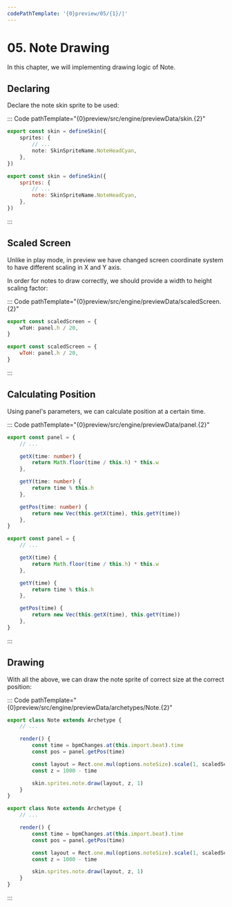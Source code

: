 ```yaml
---
codePathTemplate: '{0}preview/05/{1}/|'
---
```


# 05. Note Drawing

In this chapter, we will implementing drawing logic of Note.

## Declaring

Declare the note skin sprite to be used:

::: Code pathTemplate="{0}preview/src/engine/previewData/skin.{2}"

```ts
export const skin = defineSkin({
    sprites: {
        // ...
        note: SkinSpriteName.NoteHeadCyan,
    },
})
```

```js
export const skin = defineSkin({
    sprites: {
        // ...
        note: SkinSpriteName.NoteHeadCyan,
    },
})
```

:::

## Scaled Screen

Unlike in play mode, in preview we have changed screen coordinate system to have different scaling in X and Y axis.

In order for notes to draw correctly, we should provide a width to height scaling factor:

::: Code pathTemplate="{0}preview/src/engine/previewData/scaledScreen.{2}"

```ts
export const scaledScreen = {
    wToH: panel.h / 20,
}
```

```js
export const scaledScreen = {
    wToH: panel.h / 20,
}
```

:::

## Calculating Position

Using panel's parameters, we can calculate position at a certain time.

::: Code pathTemplate="{0}preview/src/engine/previewData/panel.{2}"

```ts
export const panel = {
    // ...

    getX(time: number) {
        return Math.floor(time / this.h) * this.w
    },

    getY(time: number) {
        return time % this.h
    },

    getPos(time: number) {
        return new Vec(this.getX(time), this.getY(time))
    },
}
```

```js
export const panel = {
    // ...

    getX(time) {
        return Math.floor(time / this.h) * this.w
    },

    getY(time) {
        return time % this.h
    },

    getPos(time) {
        return new Vec(this.getX(time), this.getY(time))
    },
}
```

:::

## Drawing

With all the above, we can draw the note sprite of correct size at the correct position:

::: Code pathTemplate="{0}preview/src/engine/previewData/archetypes/Note.{2}"

```ts
export class Note extends Archetype {
    // ...

    render() {
        const time = bpmChanges.at(this.import.beat).time
        const pos = panel.getPos(time)

        const layout = Rect.one.mul(options.noteSize).scale(1, scaledScreen.wToH).add(pos)
        const z = 1000 - time

        skin.sprites.note.draw(layout, z, 1)
    }
}
```

```js
export class Note extends Archetype {
    // ...

    render() {
        const time = bpmChanges.at(this.import.beat).time
        const pos = panel.getPos(time)

        const layout = Rect.one.mul(options.noteSize).scale(1, scaledScreen.wToH).add(pos)
        const z = 1000 - time

        skin.sprites.note.draw(layout, z, 1)
    }
}
```

:::
